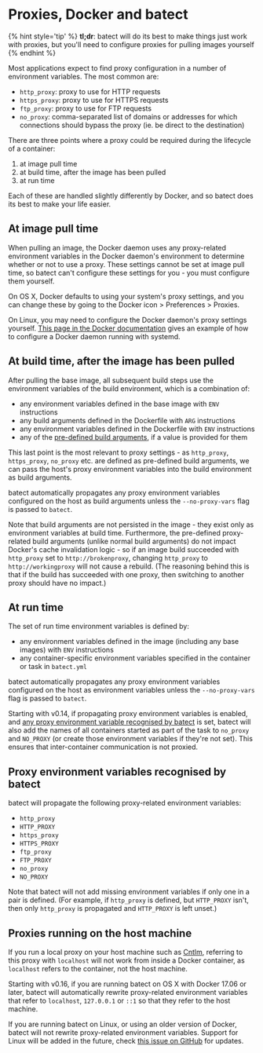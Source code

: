 # Proxies, Docker and batect

{% hint style='tip' %}
**tl;dr**: batect will do its best to make things just work with proxies, but you'll need to configure proxies for pulling images yourself
{% endhint %}

Most applications expect to find proxy configuration in a number of environment variables. The most common are:

* `http_proxy`: proxy to use for HTTP requests
* `https_proxy`: proxy to use for HTTPS requests
* `ftp_proxy`: proxy to use for FTP requests
* `no_proxy`: comma-separated list of domains or addresses for which connections should bypass the proxy (ie.
  be direct to the destination)

There are three points where a proxy could be required during the lifecycle of a container:

1. at image pull time
2. at build time, after the image has been pulled
3. at run time

Each of these are handled slightly differently by Docker, and so batect does its best to make your life easier.

## At image pull time

When pulling an image, the Docker daemon uses any proxy-related environment variables in the Docker daemon's
environment to determine whether or not to use a proxy. These settings cannot be set at image pull time, so
batect can't configure these settings for you - you must configure them yourself.

On OS X, Docker defaults to using your system's proxy settings, and you can change these by going to the Docker icon >
Preferences > Proxies.

On Linux, you may need to configure the Docker daemon's proxy settings yourself.
[This page in the Docker documentation](https://docs.docker.com/engine/admin/systemd/#httphttps-proxy) gives an example of
how to configure a Docker daemon running with systemd.

## At build time, after the image has been pulled

After pulling the base image, all subsequent build steps use the environment variables of the build environment, which is a
combination of:

* any environment variables defined in the base image with `ENV` instructions
* any build arguments defined in the Dockerfile with `ARG` instructions
* any environment variables defined in the Dockerfile with `ENV` instructions
* any of the [pre-defined build arguments](https://docs.docker.com/engine/reference/builder/#predefined-args), if a value is
  provided for them

This last point is the most relevant to proxy settings - as `http_proxy`, `https_proxy`, `no_proxy` etc. are defined as
pre-defined build arguments, we can pass the host's proxy environment variables into the build environment as build arguments.

batect automatically propagates any proxy environment variables configured on the host as build arguments unless the `--no-proxy-vars`
flag is passed to `batect`.

Note that build arguments are not persisted in the image - they exist only as environment variables at build time. Furthermore,
the pre-defined proxy-related build arguments (unlike normal build arguments) do not impact Docker's cache invalidation logic -
so if an image build succeeded with `http_proxy` set to `http://brokenproxy`, changing `http_proxy` to `http://workingproxy` will
not cause a rebuild. (The reasoning behind this is that if the build has succeeded with one proxy, then switching to another
proxy should have no impact.)

## At run time

The set of run time environment variables is defined by:

* any environment variables defined in the image (including any base images) with `ENV` instructions
* any container-specific environment variables specified in the container or task in `batect.yml`

batect automatically propagates any proxy environment variables configured on the host as environment variables unless the
`--no-proxy-vars` flag is passed to `batect`.

Starting with v0.14, if propagating proxy environment variables is enabled, and
[any proxy environment variable recognised by batect](#proxy-environment-variables-recognised-by-batect) is set, batect will also add the names
of all containers started as part of the task to `no_proxy` and `NO_PROXY` (or create those environment variables if they're not set).
This ensures that inter-container communication is not proxied.

## Proxy environment variables recognised by batect

batect will propagate the following proxy-related environment variables:

* `http_proxy`
* `HTTP_PROXY`
* `https_proxy`
* `HTTPS_PROXY`
* `ftp_proxy`
* `FTP_PROXY`
* `no_proxy`
* `NO_PROXY`

Note that batect will not add missing environment variables if only one in a pair is defined. (For example, if `http_proxy` is
defined, but `HTTP_PROXY` isn't, then only `http_proxy` is propagated and `HTTP_PROXY` is left unset.)

## Proxies running on the host machine

If you run a local proxy on your host machine such as [Cntlm](http://cntlm.sourceforge.net/), referring to this proxy with `localhost`
will not work from inside a Docker container, as `localhost` refers to the container, not the host machine.

Starting with v0.16, if you are running batect on OS X with Docker 17.06 or later, batect will automatically rewrite proxy-related environment
variables that refer to `localhost`, `127.0.0.1` or `::1` so that they refer to the host machine.

If you are running batect on Linux, or using an older version of Docker, batect will not rewrite proxy-related environment variables.
Support for Linux will be added in the future, check [this issue on GitHub](https://github.com/charleskorn/batect/issues/10) for updates.
